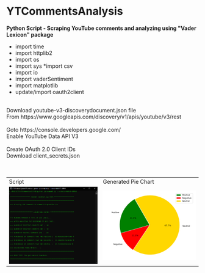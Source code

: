 # YTCommentsAnalysis
**Python Script - Scraping YouTube comments and analyzing using "Vader Lexicon" package**
<br>
* import time
* import httplib2
* import os
* import sys
*import csv
*  import io
* import vaderSentiment
* import matplotlib
* update/import oauth2client
<br>
Download youtube-v3-discoverydocument.json file<br>
From https://www.googleapis.com/discovery/v1/apis/youtube/v3/rest<br>
<br>
Goto https://console.developers.google.com/<br>
Enable YouTube Data API V3<br>
<br>
Create OAuth 2.0 Client IDs<br>
Download client_secrets.json<br>
<br>
<br>
<div align="center">
<table>
  <tr>
    <td>Script</td>
     <td>Generated Pie Chart</td>
  </tr>
  <tr>
    <td><img src="Screenshots/Script Running CMD.png" width=350></td>
    <td><img src="Screenshots/Generated Pie Chart.png" width=350></td>
  </tr>
 </table>
 </div>